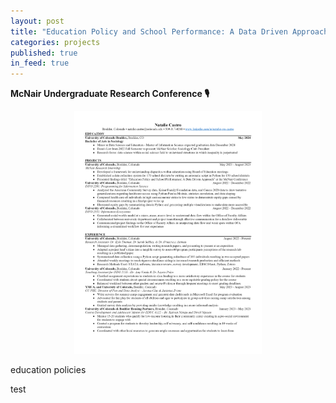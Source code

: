 ```yaml
---
layout: post
title: "Education Policy and School Performance: A Data Driven Approach"
categories: projects
published: true
in_feed: true
---
```

__McNair Undergraduate Research Conference 🎙️__


<p style="text-align:center;"><img src="/assets/images/nr.png" width="300" title="resume"/></p>

education policies

test
